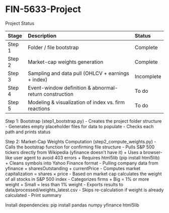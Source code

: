 # FIN-5633-Project
Project Status

| Stage  | Description                                            | Status     |
| :----- | :----------------------------------------------------- | :----------|
| Step 1 | Folder / file bootstrap                                | Complete   |
| Step 2 | Market-cap weights generation                          | Complete   |
| Step 3 | Sampling and data pull (OHLCV + earnings + index)      | Incomplete |
| Step 4 | Event-window definition & abnormal-return construction | To do      |
| Step 5 | Modeling & visualization of index vs. firm reactions   | To do      |

Step 1: Bootstrap (step1_bootstrap.py)
    - Creates the project folder structure
    - Generates empty placeholder files for data to populate
    - Checks each path and prints status

Step 2: Market-Cap Weights Computation (step2_compute_weights.py)
    - Calls the bootstrap function for confirming file structure
    - Pulls S&P 500 tickers directly from Wikipedia (yfinance doesn't have it)
        + Uses a browser-like user agent to avoid 403 errors
        + Requires html5lib (pip install html5lib)
        + Cleans symbols into Yahoo Finance format
    - Pulling company data from yfinance
        + sharesOutstanding
        + currentPrice
    - Computes market capitalization = shares × price
    - Based on market cap calculates the weight of all stocks in S&P 500 index
    - Categorizes firms
        + Big = 1% or more weight
        + Small = less than 1% weight
    - Exports results to data/processed/weights_latest.csv
    - Skips re-calculation if weight is already calculated
    - Print summary

Install dependencies:
pip install pandas numpy yfinance html5lib



